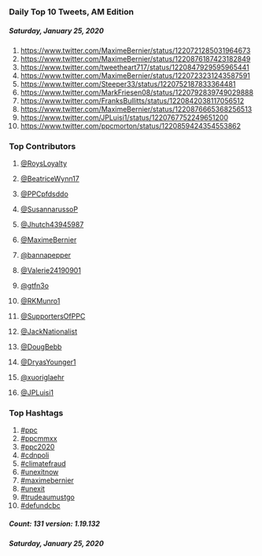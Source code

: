 ### Daily Top 10 Tweets, AM Edition
##### Saturday, January 25, 2020
 1) https://www.twitter.com/MaximeBernier/status/1220721285031964673
 2) https://www.twitter.com/MaximeBernier/status/1220876187423182849
 3) https://www.twitter.com/tweetheart717/status/1220847929595965441
 4) https://www.twitter.com/MaximeBernier/status/1220723231243587591
 5) https://www.twitter.com/Steeper33/status/1220752187833364481
 6) https://www.twitter.com/MarkFriesen08/status/1220792839749029888
 7) https://www.twitter.com/FranksBullitts/status/1220842038117056512
 8) https://www.twitter.com/MaximeBernier/status/1220876665368256513
 9) https://www.twitter.com/JPLuisi1/status/1220767752249651200
10) https://www.twitter.com/ppcmorton/status/1220859424354553862

### Top Contributors
  1) [@RoysLoyalty](https://www.twitter.com/RoysLoyalty)
  2) [@BeatriceWynn17](https://www.twitter.com/BeatriceWynn17)
  3) [@PPCpfdsddo](https://www.twitter.com/PPCpfdsddo)
  4) [@SusannarussoP](https://www.twitter.com/SusannarussoP)
  5) [@Jhutch43945987](https://www.twitter.com/Jhutch43945987)
  6) [@MaximeBernier](https://www.twitter.com/MaximeBernier)
  7) [@bannapepper](https://www.twitter.com/bannapepper)
  8) [@Valerie24190901](https://www.twitter.com/Valerie24190901)
  9) [@gtfn3o](https://www.twitter.com/gtfn3o)
 10) [@RKMunro1](https://www.twitter.com/RKMunro1)

 11) [@SupportersOfPPC](https://www.twitter.com/SupportersOfPPC)
 12) [@JackNationalist](https://www.twitter.com/JackNationalist)
 13) [@DougBebb](https://www.twitter.com/DougBebb)
 14) [@DryasYounger1](https://www.twitter.com/DryasYounger1)
 15) [@xuoriglaehr](https://www.twitter.com/xuoriglaehr)
 16) [@JPLuisi1](https://www.twitter.com/JPLuisi1)


### Top Hashtags

  1) [#ppc](https://www.twitter.com/hashtag/ppc)
  2) [#ppcmmxx](https://www.twitter.com/hashtag/ppcmmxx)
  3) [#ppc2020](https://www.twitter.com/hashtag/ppc2020)
  4) [#cdnpoli](https://www.twitter.com/hashtag/cdnpoli)
  5) [#climatefraud](https://www.twitter.com/hashtag/climatefraud)
  6) [#unexitnow](https://www.twitter.com/hashtag/unexitnow)
  7) [#maximebernier](https://www.twitter.com/hashtag/maximebernier)
  8) [#unexit](https://www.twitter.com/hashtag/unexit)
  9) [#trudeaumustgo](https://www.twitter.com/hashtag/trudeaumustgo)
 10) [#defundcbc](https://www.twitter.com/hashtag/defundcbc)

##### Count: 131	version: 1.19.132
##### Saturday, January 25, 2020

